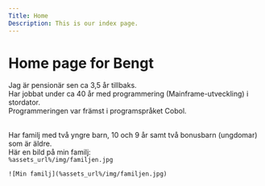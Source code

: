 ```yaml
---
Title: Home
Description: This is our index page.
---
```


Home page for Bengt
==========================

Jag är pensionär sen ca 3,5 år tillbaks.<br>
Har jobbat under ca 40 år med programmering (Mainframe-utveckling) i stordator.<br>
Programmeringen var främst i programspråket Cobol.<br><br>

Har familj med två yngre barn, 10 och 9 år samt två bonusbarn (ungdomar) som är äldre.<br>
Här en bild på min familj:<br>
`%assets_url%/img/familjen.jpg`

`![Min familj](%assets_url%/img/familjen.jpg)`
